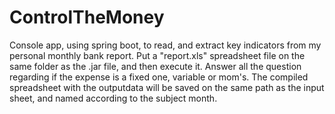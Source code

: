 # ControlTheMoney

Console app, using spring boot, to read, and extract key indicators from my personal monthly bank report.
Put a "report.xls" spreadsheet file on the same folder as the .jar file, and then execute it.
Answer all the question regarding if the expense is a fixed one, variable or mom's.
The compiled spreadsheet with the outputdata will be saved on the same path as the input sheet, and named according to the subject month.
